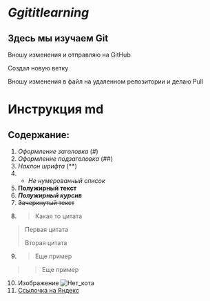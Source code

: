 # *Ggititlearning*

## Здесь мы изучаем Git

Вношу изменения и отправляю на GitHub

Создал новую ветку

Вношу изменения в файл на удаленном репозитории и делаю Pull

# Инструкция md

## Содержание:

1. *Оформление заголовка* (#)
2. *Оформление подзаголовка* (##)
3. *Наклон шрифта* (**)
4. + *Не нумерованный список*
5. **Полужирный текст**
6. ***Полужирный курсив***
7. ~~Зачеркнутый текст~~
8. >Какая то цитата
>Первая цитата
>
>Вторая цитата
9. >Еще пример
>
>>Еще пример
10. Изображение ![Нет_кота](cat.png)
11. [Ссылочка на Яндекс](www.ya.ru)



